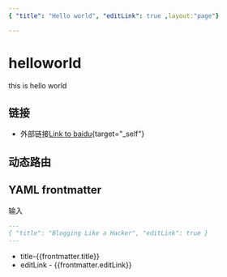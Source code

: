 ```yaml
---
{ "title": "Hello world", "editLink": true ,layout:"page"}

---
```


<script setup>
    import { useData } from 'vitepress'
    const { frontmatter } = useData()
</script>

# helloworld

this is hello world

## 链接


-   外部链接[Link to baidu](https://www.baidu.com){target="\_self"}

## 动态路由



## YAML frontmatter

输入

```md
---
{ "title": "Blogging Like a Hacker", "editLink": true }
---
```

-   title-{{frontmatter.title}}
-   editLink - {{frontmatter.editLink}}
